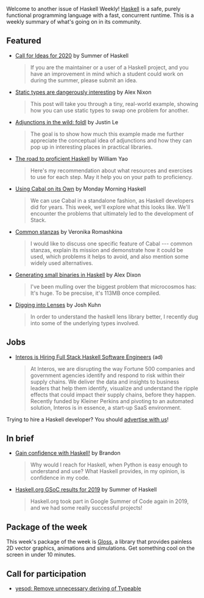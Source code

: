 Welcome to another issue of Haskell Weekly!
[Haskell](https://www.haskell.org) is a safe, purely functional programming language with a fast, concurrent runtime.
This is a weekly summary of what's going on in its community.

## Featured

- [Call for Ideas for 2020](https://summer.haskell.org/news/2020-01-12-call-for-ideas.html) by Summer of Haskell
  > If you are the maintainer or a user of a Haskell project, and you have an improvement in mind which a student could work on during the summer, please submit an idea.

- [Static types are dangerously interesting](https://alexnixon.github.io/2020/01/14/static-types-are-dangerous.html) by Alex Nixon
  > This post will take you through a tiny, real-world example, showing how you can use static types to swap one problem for another.

- [Adjunctions in the wild: foldl](https://blog.jle.im/entry/foldl-adjunction.html) by Justin Le
  > The goal is to show how much this example made me further appreciate the conceptual idea of adjunctions and how they can pop up in interesting places in practical libraries.

- [The road to proficient Haskell](https://williamyaoh.com/posts/2020-01-11-road-to-proficient.html) by William Yao
  > Here's my recommendation about what resources and exercises to use for each step. May it help you on your path to proficiency.

- [Using Cabal on its Own](https://mmhaskell.com/blog/2020/1/13/using-cabal-on-its-own) by Monday Morning Haskell
  > We can use Cabal in a standalone fashion, as Haskell developers did for years. This week, we'll explore what this looks like. We'll encounter the problems that ultimately led to the development of Stack.

- [Common stanzas](https://vrom911.github.io/blog/common-stanzas) by Veronika Romashkina
  > I would like to discuss one specific feature of Cabal --- common stanzas, explain its mission and demonstrate how it could be used, which problems it helps to avoid, and also mention some widely used alternatives.

- [Generating small binaries in Haskell](https://dixonary.co.uk/blog/haskell/small) by Alex Dixon
  > I've been mulling over the biggest problem that microcosmos has: It's huge. To be precsise, it's 113MB once compiled.

- [Digging into Lenses](https://deontologician.com/wiki/lenses/) by Josh Kuhn
  > In order to understand the haskell lens library better, I recently dug into some of the underlying types involved.

## Jobs

- [Interos is Hiring Full Stack Haskell Software Engineers](https://www.interos.ai/careers/#haskell-software-engineer-ii) (ad)
  > At Interos, we are disrupting the way Fortune 500 companies and government agencies identify and respond to risk within their supply chains. We deliver the data and insights to business leaders that help them identify, visualize and understand the ripple effects that could impact their supply chains, before they happen. Recently funded by Kleiner Perkins and pivoting to an automated solution, Interos is in essence, a start-up SaaS environment.

Trying to hire a Haskell developer?
You should [advertise with us](https://haskellweekly.news/advertising.html)!

## In brief

- [Gain confidence with Haskell!](https://cswithbaddrawings.wordpress.com/2020/01/10/gain-confidence-with-haskell/) by Brandon
  > Why would I reach for Haskell, when Python is easy enough to understand and use? What Haskell provides, in my opinion, is confidence in my code.

- [Haskell.org GSoC results for 2019](https://summer.haskell.org/news/2020-01-10-final-results.html) by Summer of Haskell
  > Haskell.org took part in Google Summer of Code again in 2019, and we had some really successful projects!

## Package of the week

This week's package of the week is [Gloss](https://hackage.haskell.org/package/gloss-1.13.1.1), a library that provides painless 2D vector graphics, animations and simulations. Get something cool on the screen in under 10 minutes.

## Call for participation

-   [yesod: Remove unnecessary deriving of Typeable](https://github.com/yesodweb/yesod/issues/1653)
